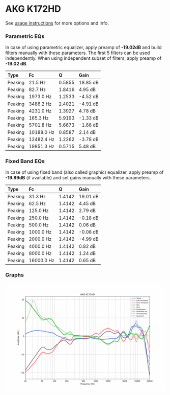 # AKG K172HD
See [usage instructions](https://github.com/jaakkopasanen/AutoEq#usage) for more options and info.

### Parametric EQs
In case of using parametric equalizer, apply preamp of **-19.02dB** and build filters manually
with these parameters. The first 5 filters can be used independently.
When using independent subset of filters, apply preamp of **-19.02 dB**.

| Type    | Fc         |      Q | Gain     |
|:--------|:-----------|:-------|:---------|
| Peaking | 21.5 Hz    | 0.5855 | 18.85 dB |
| Peaking | 82.7 Hz    | 1.8416 | 4.95 dB  |
| Peaking | 1973.0 Hz  | 1.2533 | -4.52 dB |
| Peaking | 3486.2 Hz  | 2.4021 | -4.91 dB |
| Peaking | 4231.0 Hz  | 1.3927 | 4.78 dB  |
| Peaking | 165.3 Hz   | 5.9193 | -1.33 dB |
| Peaking | 5701.8 Hz  | 5.6673 | -1.66 dB |
| Peaking | 10188.0 Hz | 0.8587 | 2.14 dB  |
| Peaking | 12482.4 Hz | 1.2262 | -3.78 dB |
| Peaking | 19851.3 Hz | 0.5715 | 5.48 dB  |

### Fixed Band EQs
In case of using fixed band (also called graphic) equalizer, apply preamp of **-19.89dB**
(if available) and set gains manually with these parameters.

| Type    | Fc         |      Q | Gain     |
|:--------|:-----------|:-------|:---------|
| Peaking | 31.3 Hz    | 1.4142 | 19.01 dB |
| Peaking | 62.5 Hz    | 1.4142 | 4.45 dB  |
| Peaking | 125.0 Hz   | 1.4142 | 2.79 dB  |
| Peaking | 250.0 Hz   | 1.4142 | -0.18 dB |
| Peaking | 500.0 Hz   | 1.4142 | 0.06 dB  |
| Peaking | 1000.0 Hz  | 1.4142 | -0.08 dB |
| Peaking | 2000.0 Hz  | 1.4142 | -4.99 dB |
| Peaking | 4000.0 Hz  | 1.4142 | 0.82 dB  |
| Peaking | 8000.0 Hz  | 1.4142 | 1.24 dB  |
| Peaking | 16000.0 Hz | 1.4142 | 0.65 dB  |

### Graphs
![](./AKG%20K172HD.png)